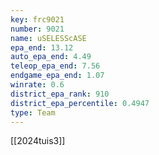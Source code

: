 ```yaml
---
key: frc9021
number: 9021
name: uSELESScASE
epa_end: 13.12
auto_epa_end: 4.49
teleop_epa_end: 7.56
endgame_epa_end: 1.07
winrate: 0.6
district_epa_rank: 910
district_epa_percentile: 0.4947
type: Team
---
```

[[2024tuis3]]
